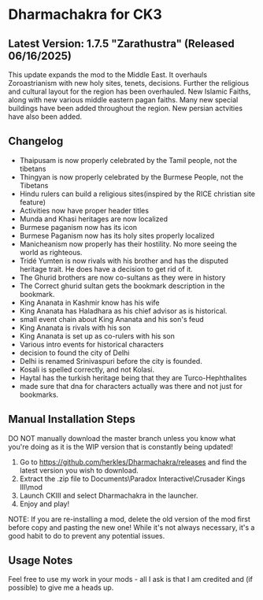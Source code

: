 # Dharmachakra for CK3

## Latest Version: 1.7.5 "Zarathustra" (Released 06/16/2025)

This update expands the mod to the Middle East. It overhauls Zoroastrianism with new holy sites, tenets, decisions. Further the religious and cultural layout for the region has been overhauled. New Islamic Faiths, along with new various middle eastern pagan faiths. Many new special buildings have been added throughout the region. New persian actvities have also been added. 

## Changelog

- Thaipusam is now properly celebrated by the Tamil people, not the tibetans
- Thingyan is now properly celebrated by the Burmese People, not the Tibetans
- Hindu rulers can build a religious sites(inspired by the RICE christian site feature)
- Activities now have proper header titles
- Munda and Khasi heritages are now localized
- Burmese paganism now has its icon
- Burmese Paganism now has its holy sites properly localized
- Manicheanism now properly has their hostility. No more seeing the world as righteous.
- Tridé Yumten is now rivals with his brother and has the disputed heritage trait. He does have a decision to get rid of it. 
- The Ghurid brothers are now co-sultans as they were in history
- The Correct ghurid sultan gets the bookmark description in the bookmark.
- King Ananata in Kashmir know has his wife
- King Ananata has Haladhara as his chief advisor as is historical.
- small event chain about King Ananata and his son's feud
- King Ananata is rivals with his son
- King Ananata is set up as co-rulers with his son
- Various intro events for historical characters
- decision to found the city of Delhi
- Delhi is renamed Srinivaspuri before the city is founded.
- Kosali is spelled correctly, and not Kolasi.
- Haytal has the turkish heritage being that they are Turco-Hephthalites
- made sure that dna for characters actually was there and not just for bookmarks.

## Manual Installation Steps

DO NOT manually download the master branch unless you know what you're doing as it is the WIP version that is constantly being updated!

1. Go to <https://github.com/herkles/Dharmachakra/releases> and find the latest version you wish to download.
2. Extract the .zip file to Documents\Paradox Interactive\Crusader Kings III\mod
3. Launch CKIII and select Dharmachakra in the launcher.
4. Enjoy and play!

NOTE: If you are re-installing a mod, delete the old version of the mod first before copy and pasting the new one! While it's not always necessary, it's a good habit to do to prevent any potential issues.

## Usage Notes
Feel free to use my work in your mods - all I ask is that I am credited and (if possible) to give me a heads up.